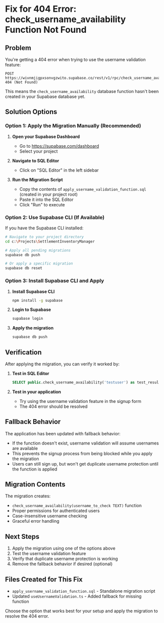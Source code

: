 # Fix for 404 Error: check_username_availability Function Not Found

## Problem

You're getting a 404 error when trying to use the username validation feature:

```
POST https://wivnmjigpxsonvgzwito.supabase.co/rest/v1/rpc/check_username_availability 404 (Not Found)
```

This means the `check_username_availability` database function hasn't been created in your Supabase database yet.

## Solution Options

### Option 1: Apply the Migration Manually (Recommended)

1. **Open your Supabase Dashboard**

   - Go to https://supabase.com/dashboard
   - Select your project

2. **Navigate to SQL Editor**

   - Click on "SQL Editor" in the left sidebar

3. **Run the Migration Script**
   - Copy the contents of `apply_username_validation_function.sql` (created in your project root)
   - Paste it into the SQL Editor
   - Click "Run" to execute

### Option 2: Use Supabase CLI (If Available)

If you have the Supabase CLI installed:

```bash
# Navigate to your project directory
cd c:\Projects\SettlementInventoryManager

# Apply all pending migrations
supabase db push

# Or apply a specific migration
supabase db reset
```

### Option 3: Install Supabase CLI and Apply

1. **Install Supabase CLI**

   ```bash
   npm install -g supabase
   ```

2. **Login to Supabase**

   ```bash
   supabase login
   ```

3. **Apply the migration**
   ```bash
   supabase db push
   ```

## Verification

After applying the migration, you can verify it worked by:

1. **Test in SQL Editor**

   ```sql
   SELECT public.check_username_availability('testuser') as test_result;
   ```

2. **Test in your application**
   - Try using the username validation feature in the signup form
   - The 404 error should be resolved

## Fallback Behavior

The application has been updated with fallback behavior:

- If the function doesn't exist, username validation will assume usernames are available
- This prevents the signup process from being blocked while you apply the migration
- Users can still sign up, but won't get duplicate username protection until the function is applied

## Migration Contents

The migration creates:

- `check_username_availability(username_to_check TEXT)` function
- Proper permissions for authenticated users
- Case-insensitive username checking
- Graceful error handling

## Next Steps

1. Apply the migration using one of the options above
2. Test the username validation feature
3. Verify that duplicate username protection is working
4. Remove the fallback behavior if desired (optional)

## Files Created for This Fix

- `apply_username_validation_function.sql` - Standalone migration script
- Updated `useUsernameValidation.ts` - Added fallback for missing function

Choose the option that works best for your setup and apply the migration to resolve the 404 error.

